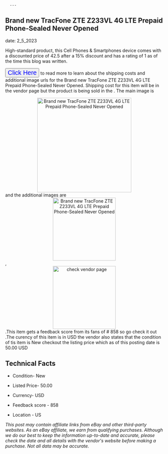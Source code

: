  
      ---
      

 ## Brand new TracFone ZTE Z233VL 4G LTE Prepaid Phone-Sealed Never Opened 

 

      

date: 2_5_2023
     

    
      

High-standard product, this Cell Phones & Smartphones device comes with a discounted price of 42.5 after a 15% discount and has a rating of  1 as of the time this blog was written.

 <button style="font-size:20px;color:blue" onclick="window.location.href = 'https://www.ebay.com/itm/285095381901?hash=item4261024b8d%3Ag%3AdyoAAOSwSU9jskS2&mkevt=1&mkcid=1&mkrid=711-53200-19255-0&campid=%253CePNCampaignId%253E&customid=%253CreferenceId%253E&toolid=10049'">Click Here</button>  to read more to learn about the shipping costs and additional image urls for the Brand new TracFone ZTE Z233VL 4G LTE Prepaid Phone-Sealed Never Opened. Shipping cost for this item will be in the vendor page but the product is being sold in the . The main image is <div style="text-align:center;"><img onclick="window.location.href = 'https://www.ebay.com/itm/285095381901?hash=item4261024b8d%3Ag%3AdyoAAOSwSU9jskS2&mkevt=1&mkcid=1&mkrid=711-53200-19255-0&campid=%253CePNCampaignId%253E&customid=%253CreferenceId%253E&toolid=10049';" src="https://i.ebayimg.com/thumbs/images/g/dyoAAOSwSU9jskS2/s-l225.jpg" alt="Brand new TracFone ZTE Z233VL 4G LTE Prepaid Phone-Sealed Never Opened" style="width:300px; height:auto;object-fit:contain;" /></div> and the additional images are <div style="text-align:center;"><img onclick="window.location.href = 'https://www.ebay.com/itm/285095381901?hash=item4261024b8d%3Ag%3AdyoAAOSwSU9jskS2&mkevt=1&mkcid=1&mkrid=711-53200-19255-0&campid=%253CePNCampaignId%253E&customid=%253CreferenceId%253E&toolid=10049';" src="https://i.ebayimg.com/images/g/dyoAAOSwSU9jskS2/s-l1600.jpg" alt="Brand new TracFone ZTE Z233VL 4G LTE Prepaid Phone-Sealed Never Opened" style="width:200px; height:auto;object-fit:contain;" /></div>,<div style="text-align:center;"><img onclick="window.location.href = 'https://www.ebay.com/itm/285095381901?hash=item4261024b8d%3Ag%3AdyoAAOSwSU9jskS2&mkevt=1&mkcid=1&mkrid=711-53200-19255-0&campid=%253CePNCampaignId%253E&customid=%253CreferenceId%253E&toolid=10049';" src="https://origin-galleryplus.ebayimg.com/ws/web/285095381901_2_0_1/225x225.jpg,https://origin-galleryplus.ebayimg.com/ws/web/285095381901_3_0_1/225x225.jpg,https://origin-galleryplus.ebayimg.com/ws/web/285095381901_4_0_1/225x225.jpg" alt="check vendor page" style="width:200px; height:auto;object-fit:contain;"/></div>.This item gets a feedback score from its fans of # 858 so go check it out .The curency of this item is in USD the vendor also states that the condition of tis item is New checkout the listing price which as of this posting date is  50.00 USD 


      
      

 ## Technical Facts 



      

 - Condition- New 


      

 - Listed Price- 50.00 


      

 - Currency- USD 


      

 - Feedback score - 858 


      

 - Location - US 



      

*_This post may contain affiliate links from eBay and other third-party websites. As an eBay affiliate, we earn from qualifying purchases. Although we do our best to keep the information up-to-date and accurate, please check the date and all details with the vendor's website before making a purchase. Not all data may be accurate._*



      
      